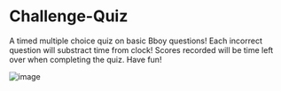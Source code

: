 # Challenge-Quiz
A timed multiple choice quiz on basic Bboy questions! Each incorrect question will substract time from clock! Scores recorded will be time left over when completing the quiz. Have fun!

![image](https://user-images.githubusercontent.com/100250064/180117850-34e69990-9066-4346-bbe0-515c804879c4.png)
